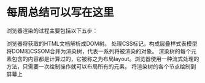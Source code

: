 # 每周总结可以写在这里
浏览器渲染的过程主要包括以下五步：

浏览器将获取的HTML文档解析成DOM树。
处理CSS标记，构成层叠样式表模型
将DOM和CSSOM合并为渲染树，代表一系列将被渲染的对象。
渲染树的每个元素包含的内容都是计算过的，它被称之为布局layout。浏览器使用一种流式处理的方法，只需要一次绘制操作就可以布局所有的元素。
将渲染树的各个节点绘制到屏幕上